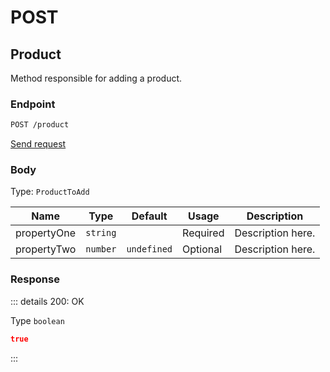 # POST

## Product

Method responsible for adding a product.

### Endpoint

```sh
POST /product
```

[Send request](https://hopp.sh/r/RBIndltVMBg1 '/product')

### Body

Type: `ProductToAdd`

| Name        | Type     | Default     | Usage    | Description       |
| ----------- | -------- | ----------- | -------- | ----------------- |
| propertyOne | `string` |             | Required | Description here. |
| propertyTwo | `number` | `undefined` | Optional | Description here. |

### Response

::: details 200: OK

Type `boolean`

```json
true
```

:::
